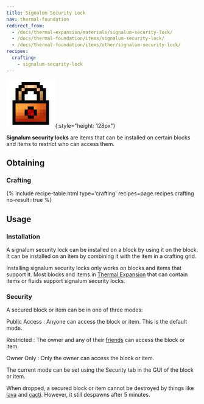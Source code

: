 ```yaml
---
title: Signalum Security Lock
nav: thermal-foundation
redirect_from:
  - /docs/thermal-expansion/materials/signalum-security-lock/
  - /docs/thermal-foundation/items/signalum-security-lock/
  - /docs/thermal-foundation/items/other/signalum-security-lock/
recipes:
  crafting:
    - signalum-security-lock
---
```


![Signalum security lock](/assets/images/thermal-foundation/signalum-security-lock.png){:style="height: 128px"}


**Signalum security locks** are items that can be installed on certain blocks
and items to restrict who can access them.


Obtaining
---------

### Crafting
{% include recipe-table.html type='crafting' recipes=page.recipes.crafting no-result=true %}


Usage
-----

### Installation
A signalum security lock can be installed on a block by using it on the block.
It can be installed on an item by combining it with the item in a crafting grid.

Installing signalum security locks only works on blocks and items that support
it. Most blocks and items in [Thermal Expansion](/docs/thermal-expansion/) that
can contain items or fluids support signalum security locks.

### Security
A secured block or item can be in one of three modes:

Public Access
: Anyone can access the block or item. This is the default mode.

Restricted
: The owner and any of their [friends](/docs/friend-list/) can access the block
or item.

Owner Only
: Only the owner can access the block or item.

The current mode can be set using the Security tab in the GUI of the block or
item.

When dropped, a secured block or item cannot be destroyed by things like
[lava](https://minecraft.gamepedia.com/Lava) and
[cacti](https://minecraft.gamepedia.com/Cactus). However, it still despawns
after 5 minutes.
